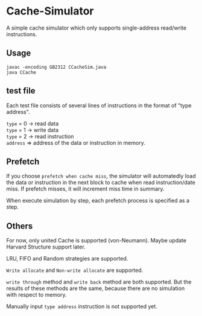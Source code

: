 # Cache-Simulator
A simple cache simulator which only supports single-address read/write instructions.

## Usage
```shell
javac -encoding GB2312 CCacheSim.java
java CCache
```

## test file
Each test file consists of several lines of instructions in the format of "type address".

`type` = 0 -> read data  
`type` = 1 -> write data  
`type` = 2 -> read instruction  
`address` => address of the data or instruction in memory.

## Prefetch
If you choose `prefetch when cache miss`, the simulator will automatedly load the data or instruction in the next block 
to cache when read instruction/date miss. If prefetch misses, it will increment miss time in summary.

When execute simulation by step, each prefetch process is specified as a step.

## Others
For now, only united Cache is supported (von-Neumann). Maybe update Harvard Structure support later.

LRU, FIFO and Random strategies are supported.

`Write allocate` and `Non-write allocate` are supported.

`write through` method and `write back` method are both supported. But the results of these methods are the same, because 
there are no simulation with respect to memory.

Manually input `type address` instruction is not supported yet.

